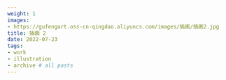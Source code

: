 ```yaml
---
weight: 1
images:
- https://gufengart.oss-cn-qingdao.aliyuncs.com/images/插画/插画2.jpg
title: 插画 2
date: 2022-07-23
tags:
- work
- illustration
- archive # all posts
---
```

